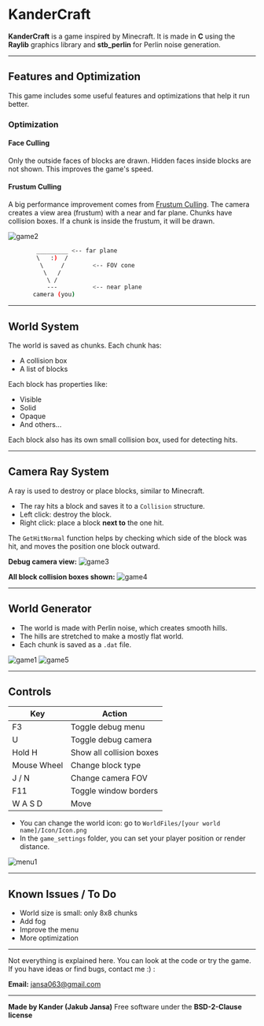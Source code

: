 # KanderCraft

**KanderCraft** is a game inspired by Minecraft. It is made in **C** using the **Raylib** graphics library and **stb\_perlin** for Perlin noise generation.

---

## Features and Optimization

This game includes some useful features and optimizations that help it run better.

### Optimization

#### Face Culling

Only the outside faces of blocks are drawn. Hidden faces inside blocks are not shown. This improves the game's speed.

#### Frustum Culling

A big performance improvement comes from [Frustum Culling](https://learnopengl.com/Guest-Articles/2021/Scene/Frustum-Culling). The camera creates a view area (frustum) with a near and far plane. Chunks have collision boxes. If a chunk is inside the frustum, it will be drawn.

![game2](https://github.com/user-attachments/assets/c67ef9d4-6da0-4d78-97cb-c75ada7bbc3e)

```bash
        _________ <-- far plane
        \   :)  /
         \     /        <-- FOV cone
          \   /
           \ /
           ---          <-- near plane
       camera (you)
```

---

## World System

The world is saved as chunks. Each chunk has:

* A collision box
* A list of blocks

Each block has properties like:

* Visible
* Solid
* Opaque
* And others...

Each block also has its own small collision box, used for detecting hits.

---

## Camera Ray System

A ray is used to destroy or place blocks, similar to Minecraft.

* The ray hits a block and saves it to a `Collision` structure.
* Left click: destroy the block.
* Right click: place a block **next to** the one hit.

The `GetHitNormal` function helps by checking which side of the block was hit, and moves the position one block outward.

**Debug camera view:**
![game3](https://github.com/user-attachments/assets/d95d747e-83c4-4954-8776-863b35725277)

**All block collision boxes shown:**
![game4](https://github.com/user-attachments/assets/89f9b3a3-d3a9-483b-a816-e55e04e7b6c7)

---

## World Generator

* The world is made with Perlin noise, which creates smooth hills.
* The hills are stretched to make a mostly flat world.
* Each chunk is saved as a `.dat` file.

![game1](https://github.com/user-attachments/assets/f6b7d000-d436-42b1-90ef-b67eedb7afb3)
![game5](https://github.com/user-attachments/assets/4f8bc3ae-777f-476c-968c-1f43cfea8385)

---

## Controls

| Key         | Action                   |
| ----------- | ------------------------ |
| F3          | Toggle debug menu        |
| U           | Toggle debug camera      |
| Hold H      | Show all collision boxes |
| Mouse Wheel | Change block type        |
| J / N       | Change camera FOV        |
| F11         | Toggle window borders    |
| W A S D     | Move                     |

* You can change the world icon: go to `WorldFiles/[your world name]/Icon/Icon.png`
* In the `game_settings` folder, you can set your player position or render distance.

![menu1](https://github.com/user-attachments/assets/53ce94fb-92ec-4ba6-9a9c-310b0750a4a8)

---

## Known Issues / To Do

* World size is small: only 8x8 chunks
* Add fog
* Improve the menu
* More optimization

---

Not everything is explained here. You can look at the code or try the game.
If you have ideas or find bugs, contact me :) :

**Email:** [jansa063@gmail.com](mailto:jansa063@gmail.com)

---

**Made by Kander (Jakub Jansa)**
Free software under the **BSD-2-Clause license**
